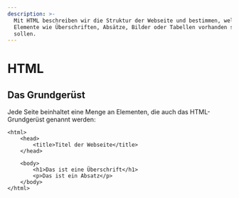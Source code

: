 ```yaml
---
description: >-
  Mit HTML beschreiben wir die Struktur der Webseite und bestimmen, welche
  Elemente wie Überschriften, Absätze, Bilder oder Tabellen vorhanden sein
  sollen.
---
```


# HTML

## Das Grundgerüst

Jede Seite beinhaltet eine Menge an Elementen, die auch das HTML-Grundgerüst genannt werden:

```markup
<html>
    <head>
        <title>Titel der Webseite</title>
    </head>
   
    <body>
        <h1>Das ist eine Überschrift</h1>
        <p>Das ist ein Absatz</p>    
    </body>
</html>
```

